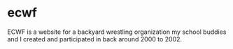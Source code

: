 # ecwf
ECWF is a website for a backyard wrestling organization my school buddies and I created and participated in back around 2000 to 2002.  

